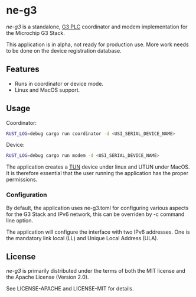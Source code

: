 # ne-g3

_ne-g3_ is a standalone, [G3 PLC](https://www.itu.int/rec/T-REC-G.9903) coordinator and modem implementation
for the Microchip G3 Stack.

This application is in alpha, not ready for production use. 
More work needs to be done on the device registration database.


## Features
- Runs in coordinator or device mode.
- Linux and MacOS support.


## Usage

Coordinator:
```sh
RUST_LOG=debug cargo run coordinator -d <USI_SERIAL_DEVICE_NAME>
```

Device:
```sh
RUST_LOG=debug cargo run modem -d <USI_SERIAL_DEVICE_NAME>
```

The application creates a [TUN](https://www.kernel.org/doc/html/latest/networking/tuntap.html) device under linux and UTUN under MacOS. It is therefore essential that the user running the application has the proper permissions.

### Configuration
By default, the application uses ne-g3.toml for configuring various aspects for the G3 Stack and IPv6 network, this can be overriden by -c command line option.

The application will configure the interface with two IPv6 addresses. One is the mandatory link local (LL) and Unique Local Address (ULA).
## License

_ne-g3_ is primarily distributed under the terms of both the MIT license and the Apache License (Version 2.0).

See LICENSE-APACHE and LICENSE-MIT for details.

